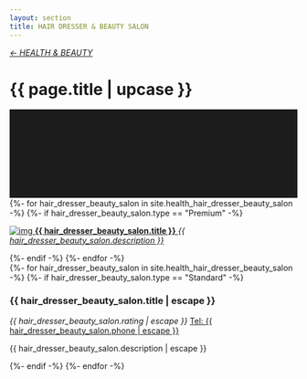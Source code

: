 ```yaml
---
layout: section
title: HAIR DRESSER & BEAUTY SALON
---
```

<div class="content-section">
    <em class="left-text"><a href="health.html">&larr; HEALTH &amp; BEAUTY</a></em>
    <h1 class="left-text" id="wide-health">{{ page.title | upcase }}</h1>
    <svg xmlns="http://www.w3.org/2000/svg" viewBox="0 0 650 200">
		<rect width="650" height="200" style="fill:#1c1c1c"/>
	</svg>
</div>


<div class="content">
<div class="decoration"></div>
{%- for hair_dresser_beauty_salon in site.health_hair_dresser_beauty_salon -%}
	{%- if hair_dresser_beauty_salon.type == "Premium" -%}
	<a href="{{ hair_dresser_beauty_salon.url | remove: '/' }}">
		<div class="container no-bottom">
			<p class="column-responsive half-bottom">
			<img src="assets/images/logo/{{ hair_dresser_beauty_salon.logo }}.jpg" alt="img">
			<strong>{{ hair_dresser_beauty_salon.title }}</strong>
			<em>{{ hair_dresser_beauty_salon.description }}</em>
			<div class="clear"></div>
			</p>
		</div>
	</a>
	<div class="decoration"></div>
	{%- endif -%}
{%- endfor -%}

</div><!-- /Premium -->

<div class="content">
	<div class="clear"></div>
	<div class="decoration"></div>
	{%- for hair_dresser_beauty_salon in site.health_hair_dresser_beauty_salon -%}
		{%- if hair_dresser_beauty_salon.type == "Standard" -%}
		<div class="container">
			<h3>{{ hair_dresser_beauty_salon.title | escape }}</h3>
			<em class="ratings">{{ hair_dresser_beauty_salon.rating | escape }}</em>
			<a class="contact-call" href="tel:{{ hair_dresser_beauty_salon.phone | escape }}">Tel: {{ hair_dresser_beauty_salon.phone | escape }}</a>
			<p class="no-bottom">
			{{ hair_dresser_beauty_salon.description | escape }}
			</p>
		</div>
		<div class="decoration"></div>
		{%- endif -%}
	{%- endfor -%}

</div><!-- /Standard -->
